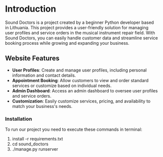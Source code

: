 # Introduction
Sound Doctors is a project created by a beginner Python developer based in Lithuania. This project provides a user-friendly solution for managing user profiles and service orders in the musical instrument repair field. With Sound Doctors, you can easily handle customer data and streamline service booking process while growing and expanding your business.

## Website Features
- **User Profiles**: Create and manage user profiles, including personal information and contact details.
- **Appointment Booking**: Allow customers to view and order standard services or customize based on individual needs.
- **Admin Dashboard**: Access an admin dashboard to oversee user profiles and service orders.
- **Customization**: Easily customize services, pricing, and availability to match your business's needs.

### Installation
To run our project you need to execute these commands in terminal:
1) install -r requirements.txt
2) cd sound_doctors
3) ./manage.py runserver